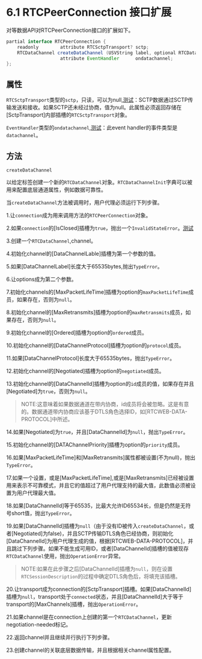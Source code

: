 # 6.1 RTCPeerConnection 接口扩展

对等数据API对RTCPeerConnection接口的扩展如下。

```java
partial interface RTCPeerConnection {
    readonly        attribute RTCSctpTransport? sctp;
    RTCDataChannel createDataChannel (USVString label, optional RTCDataChannelInit dataChannelDict);
                    attribute EventHandler      ondatachannel;
};
```

## 属性

`RTCSctpTransport`类型的`sctp`，只读，可以为null,[测试](https://github.com/web-platform-tests/wpt/blob/master/webrtc/RTCIceTransport.html)：SCTP数据通过SCTP传输发送和接收。如果SCTP还未经过协商，值为null。此属性必须返回存储在[SctpTransport]内部插槽的`RTCSctpTransport`对象。

`EventHandler`类型的`ondatachannel`,[测试](https://github.com/web-platform-tests/wpt/blob/master/webrtc/RTCPeerConnection-ondatachannel.html)：此event handler的事件类型是`datachannel`。



## 方法

`createDataChannel`

以给定标签创建一个新的`RTCDataChannel`对象。`RTCDataChannelInit`字典可以被用来配置底层通道属性，例如数据可靠性。

当`createDataChannel`方法被调用时，用户代理必须运行下列步骤。

1.让`connection`成为用来调用方法的`RTCPeerConnection`对象。

2.如果`connection`的[IsClosed]插槽为`true`，抛出一个`InvalidStateError`。[测试](https://github.com/web-platform-tests/wpt/blob/master/webrtc/RTCPeerConnection-createDataChannel.html)

3.创建一个`RTCDataChannel`,channel。

4.初始化channel的[DataChannelLable]插槽为第一个参数的值。

5.如果[DataChannelLabel]长度大于65535bytes,抛出`TypeError`。

6.让options成为第二个参数。

7.初始化channels的[MaxPacketLifeTime]插槽为option的`maxPacketLifeTime`成员，如果存在，否则为`null`。

8.初始化channel的[MaxRetransmits]插槽为option的`maxRetransmits`成员，如果存在，否则为`null`。

9.初始化channel的[Ordered]插槽为option的`ordered`成员。

10.初始化channel的[DataChannelProtocol]插槽为option的`protocol`成员。

11.如果[DataChannelProtocol]长度大于65535bytes，抛出`TypeError`。

12.初始化channel的[Negotiated]插槽为option的`negotiated`成员。

13.初始化channel的[DataChannelId]插槽为option的`id`成员的值，如果存在并且[Negotiated]为`true`，否则为`null`。

> NOTE:这意味着如果数据通道在带内协商，id成员将会被忽略。这是有意的。数据通道带内协商应该基于DTLS角色选择ID，如[RTCWEB-DATA-PROTOCOL]中所述。

14.如果[Negotiated]为`true`，并且[DataChannelId]为`null`，抛出`TypeError`。

15.初始化channel的[DATAChannelPriority]插槽为option的`priority`成员。

16.如果[MaxPacketLifeTime]和[MaxRetransmits]属性都被设置(不为null)，抛出`TypeError`。

17.如果一个设置，或是[MaxPacketLifeTime],或是[MaxRetransmits]已经被设置用来表示不可靠模式，并且它的值超过了用户代理支持的最大值，此数值必须被设置为用户代理最大值。

18.如果[DataChannelId]等于65535，比最大允许ID65534长，但是仍然是无符号short值，抛出`TypeError`。

19.如果[DataChannelId]插槽为`null`（由于没有ID被传入`createDataChannel`，或者[Negotiated]为false)，并且SCTP传输DTLS角色已经协商，则初始化[DataChannelId]为用户代理生成的值，根据[RTCWEB-DATA-PROTOCOL]，并且跳过下列步骤。如果不能生成可用ID，或者[DataChannelId]插槽的值被现存`RTCDataChannel`使用，抛出`OperationError`异常。

> NOTE:如果在此步骤之后[DataChannelId]插槽为`null`，则在设置`RTCSessionDescription`的过程中确定DTLS角色后，将填充该插槽。

20.让transport成为connection的[SctpTransport]插槽。如果[DataChannelId]插槽为`null`，transport处于`connected`状态，并且[DataChannelId]大于等于transport的[MaxChannels]插槽，抛出`OperationError`。

21.如果channel是在connection上创建的第一个`RTCDataChannel`，更新negotiation-needed标记。

22.返回channel并且继续并行执行下列步骤。

23.创建channel的关联底层数据传输，并且根据相关channel属性配置。

